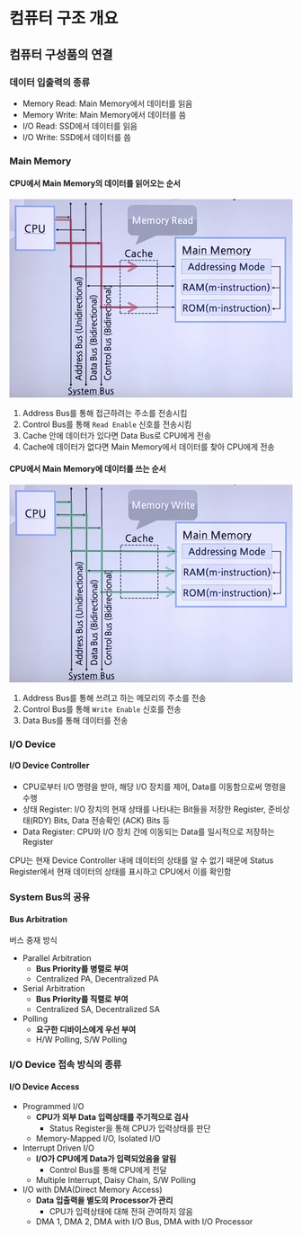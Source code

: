 # 컴퓨터 구조 개요

## 컴퓨터 구성품의 연결

### 데이터 입출력의 종류

* Memory Read: Main Memory에서 데이터를 읽음
* Memory Write: Main Memory에서 데이터를 씀
* I/O Read: SSD에서 데이터를 읽음
* I/O Write: SSD에서 데이터를 씀

### Main Memory

#### CPU에서 Main Memory의 데이터를 읽어오는 순서

![](../resources/cs-3.png)

1. Address Bus를 통해 접근하려는 주소를 전송시킴
2. Control Bus를 통해 `Read Enable` 신호를 전송시킴
3. Cache 안에 데이터가 있다면 Data Bus로 CPU에게 전송
4. Cache에 데이터가 없다면 Main Memory에서 데이터를 찾아 CPU에게 전송

#### CPU에서 Main Memory에 데이터를 쓰는 순서

![](../resources/cs-4.png)

1. Address Bus를 통해 쓰려고 하는 메모리의 주소를 전송
2. Control Bus를 통해 `Write Enable` 신호를 전송
3. Data Bus를 통해 데이터를 전송

### I/O Device

#### I/O Device Controller

* CPU로부터 I/O 명령을 받아, 해당 I/O 장치를 제어, Data를 이동함으로써 명령을 수행
* 상태 Register: I/O 장치의 현재 상태를 나타내는 Bit들을 저장한 Register, 준비상태(RDY) Bits, Data 전송확인 (ACK) Bits 등
* Data Register: CPU와 I/O 장치 간에 이동되는 Data를 일시적으로 저장하는 Register

CPU는 현재 Device Controller 내에 데이터의 상태를 알 수 없기 때문에 Status Register에서 현재 데이터의 상태를 표시하고 CPU에서 이를 확인함

### System Bus의 공유

#### Bus Arbitration

버스 중재 방식

* Parallel Arbitration
    * **Bus Priority를 병렬로 부여**
    * Centralized PA, Decentralized PA
* Serial Arbitration
    * **Bus Priority를 직렬로 부여**
    * Centralized SA, Decentralized SA
* Polling
    * **요구한 디바이스에게 우선 부여**
    * H/W Polling, S/W Polling

### I/O Device 접속 방식의 종류

#### I/O Device Access

* Programmed I/O
    * **CPU가 외부 Data 입력상태를 주기적으로 검사**
        * Status Register을 통해 CPU가 입력상태를 판단
    * Memory-Mapped I/O, Isolated I/O
* Interrupt Driven I/O
    * **I/O가 CPU에게 Data가 입력되었음을 알림**
        * Control Bus를 통해 CPU에게 전달
    * Multiple Interrupt, Daisy Chain, S/W Polling
* I/O with DMA(Direct Memory Access)
    * **Data 입출력을 별도의 Processor가 관리**
        * CPU가 입력상태에 대해 전혀 관여하지 않음
    * DMA 1, DMA 2, DMA with I/O Bus, DMA with I/O Processor
